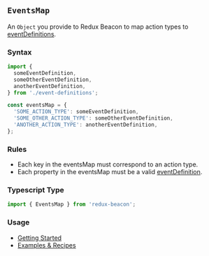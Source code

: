 ## `EventsMap`

An `Object` you provide to Redux Beacon to map action types
to [eventDefinitions](./event-definition.md).

### Syntax

```js
import {
  someEventDefinition,
  someOtherEventDefinition,
  anotherEventDefinition,
} from './event-definitions';

const eventsMap = {
  'SOME_ACTION_TYPE': someEventDefinition,
  'SOME_OTHER_ACTION_TYPE': someOtherEventDefinition,
  'ANOTHER_ACTION_TYPE': anotherEventDefinition,
};
```

### Rules
 - Each key in the eventsMap must correspond to an action type.
 - Each property in the eventsMap must be a valid
   [eventDefinition](./event-definition.md).

### Typescript Type

```ts
import { EventsMap } from 'redux-beacon';
```

### Usage
 * [Getting Started](../getting-started-redux-users.md)
 * [Examples & Recipes](../recipes/index.md)
